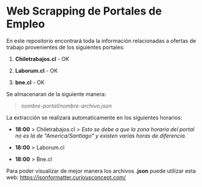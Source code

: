 # Web Scrapping de Portales de Empleo

En este repositorio encontrará toda la información relacionadas a ofertas de trabajo provenientes de los siguientes portales:

1. **Chiletrabajos.cl** - OK

2. **Laborum.cl** - OK

3. **bne.cl** - OK

Se almacenaran de la siguiente manera:

> *nombre-portal*/*nombre-archivo.json*

La extracción se realizará automaticamente en los siguientes horarios:

* **18:00** > Chiletrabajos.cl > *Esto se debe a que la zona horaria del portal no es la de "America/Santiago" y existen varias horas de diferencia.*

* **18:00** > Laborum.cl 

* **18:00** > Bne.cl

Para poder visualizar de mejor manera los archivos **.json** puede utilizar esta web: https://jsonformatter.curiousconcept.com/
